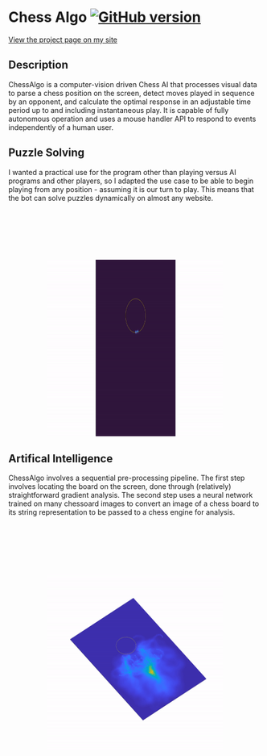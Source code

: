 Chess Algo [![GitHub version](https://badge.fury.io/gh/patrickellis%2Fchessalgo.svg)](https://badge.fury.io/gh/patrickellis%2Fchessalgo)
======
<a href="https://www.patrickellis.dev/all/projects/chessalgo" target="_blank"> View the project page on my site </a>
## Description
ChessAlgo is a computer-vision driven Chess AI that processes visual data to parse a chess position on the screen, detect moves played in sequence by an opponent, and calculate the optimal response in an adjustable time period up to and including instantaneous play. It is capable of fully autonomous operation and uses a mouse handler API to respond to events independently of a human user. 

## Puzzle Solving
I wanted a practical use for the program other than playing versus AI programs and other players, so I adapted the use case to be able to begin playing from any position - assuming it is our turn to play. 
This means that the bot can solve puzzles dynamically on almost any website.

<p align="center">
  <img src = "https://github.com/patrickellis/Portfolio/blob/master/images/docs/ant-gif.gif" style="padding-top:100px; width:350px;height:350px;" width="650" />
</p>

## Artifical Intelligence
ChessAlgo involves a sequential pre-processing pipeline. The first step involves locating the board on the screen, done through (relatively) straightforward gradient analysis. 
The second step uses a neural network trained on many chessoard images to convert an image of a chess board to its string representation to be passed to a chess engine for analysis. 
<p align="center">
  <img src = "https://github.com/patrickellis/Portfolio/blob/master/images/docs/anti-gif-2.gif" style="padding-top:100px; width:350px;height:350px;" width="650" />
</p>
